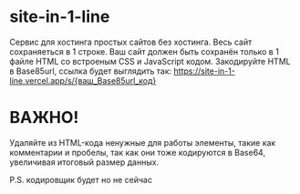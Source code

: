 # site-in-1-line
Сервис для хостинга простых сайтов без хостинга. Весь сайт сохраняеться в 1 строке.
Ваш сайт должен быть сохранён только в 1 файле HTML со встроеным CSS и JavaScript кодом.
Закодируйте HTML в Base85url, ссылка будет выглядить так: https://site-in-1-line.vercel.app/s/{ваш_Base85url_код}
# ВАЖНО!
Удаляйте из HTML-кода ненужные для работы элементы, такие как комментарии и пробелы, так как они тоже кодируются в Base64, увеличивая итоговый размер данных.

P.S. кодировщик будет но не сейчас

